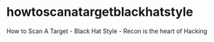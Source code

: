 # howtoscanatargetblackhatstyle
How to Scan A Target - Black Hat Style - Recon is the heart of Hacking
